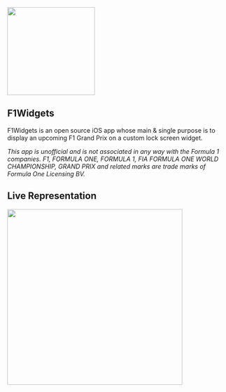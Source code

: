 <img src="https://user-images.githubusercontent.com/32678599/190369881-f5e0540a-5658-41a8-9c24-5385cf7d0213.png" width="200" />

## F1Widgets
F1Widgets is an open source iOS app whose main & single purpose is to display an upcoming F1 Grand Prix on a custom lock screen widget.

*This app is unofficial and is not associated in any way with the Formula 1 companies. F1, FORMULA ONE, FORMULA 1, FIA FORMULA ONE WORLD CHAMPIONSHIP, GRAND PRIX and related marks are trade marks of Formula One Licensing BV.*

## Live Representation
<img src="https://user-images.githubusercontent.com/32678599/190923509-f6becbd5-efe8-4525-aae1-9a8e38d84228.png" width="400" />

